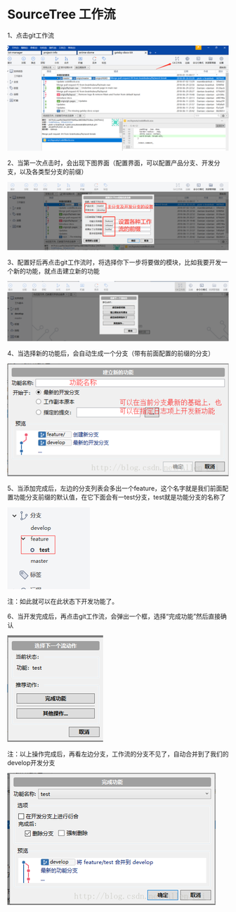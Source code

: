 # SourceTree 工作流 
1、点击git工作流  

![](./img/sourcetree/stree_10.jpg)  

2、当第一次点击时，会出现下图界面（配置界面，可以配置产品分支、开发分支，以及各类型分支的前缀）  

![](./img/sourcetree/stree_11.jpg)  

3、配置好后再点击git工作流时，将选择你下一步将要做的模块，比如我要开发一个新的功能，就点击建立新的功能  

![](./img/sourcetree/stree_12.jpg)  

4、当选择新的功能后，会自动生成一个分支（带有前面配置的前缀的分支）  

![](./img/sourcetree/stree_13.jpg)  

5、当添加完成后，左边的分支列表会多出一个feature，这个名字就是我们前面配置功能分支前缀的默认值，在它下面会有一test分支，test就是功能分支的名称了   

![](./img/sourcetree/stree_14.jpg)   

注：如此就可以在此状态下开发功能了。  

6、当开发完成后，再点击git工作流，会弹出一个框，选择“完成功能”然后直接确认  

![](./img/sourcetree/stree_15.jpg)  

注：以上操作完成后，再看左边分支，工作流的分支不见了，自动合并到了我们的develop开发分支  

![](./img/sourcetree/stree_16.jpg)


 


